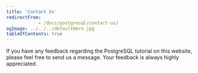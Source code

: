 ```yaml
---
title: 'Contact Us'
redirectFrom: 
            - /docs/postgresql/contact-us/
ogImage: ../../../defaultHero.jpg
tableOfContents: true
---
```


If you have any feedback regarding the PostgreSQL tutorial on this website, please feel free to send us a message. Your feedback is always highly appreciated.

